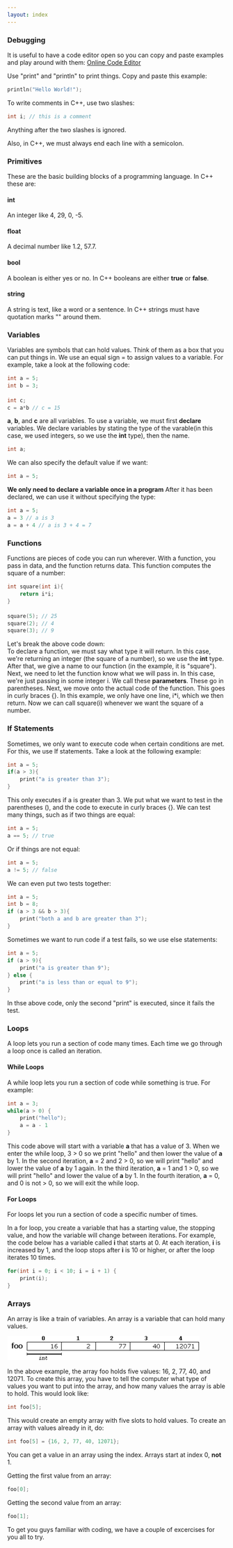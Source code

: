 ```yaml
---
layout: index
---
```


### Debugging

It is useful to have a code editor open so you can copy and paste examples and play around with them:
[Online Code Editor](cpp_shell/cpp_shell.html)  

Use "print" and "println" to print things. Copy and paste this example:

```c++
println("Hello World!");
```

To write comments in C++, use two slashes:

```c++
int i; // this is a comment
```

Anything after the two slashes is ignored.

Also, in C++, we must always end each line with a semicolon.

### Primitives

These are the basic building blocks of a programming language. In C++ these are:

#### int

An integer like 4, 29, 0, -5.

#### float

A decimal number like 1.2, 57.7.

#### bool

A boolean is either yes or no. In C++ booleans are either __true__ or __false__.

#### string

A string is text, like a word or a sentence. In C++ strings must have quotation marks "" around them.

### Variables

Variables are symbols that can hold values. Think of them as a box that you can put things in. We use an equal sign = to assign values to a variable. For example, take a look at the following code:

```c++
int a = 5;
int b = 3;

int c;
c = a*b // c = 15
```

__a__, __b__, and __c__ are all variables. To use a variable, we must first **declare** variables. We declare variables by stating the type of the varable(in this case, we used integers, so we use the __int__ type), then the name.

```c++
int a;
```

We can also specify the default value if we want:

```c++
int a = 5;
```

**We only need to declare a variable once in a program** After it has been declared, we can use it without specifying the type:

```c++
int a = 5;
a = 3 // a is 3
a = a + 4 // a is 3 + 4 = 7
```

### Functions

Functions are pieces of code you can run wherever. With a function, you pass in data, and the function returns data. This function computes the square of a number:

```c++
int square(int i){
    return i*i;
}

square(5); // 25
square(2); // 4
square(3); // 9

```

Let's break the above code down:  
To declare a function, we must say what type it will return. In this case, we're returning an integer (the square of a number), so we use the **int** type. After that, we give a name to our function (in the example, it is "square"). Next, we need to let the function know what we will pass in. In this case, we're just passing in some integer i. We call these **parameters**. These go in parentheses. Next, we move onto the actual code of the function. This goes in curly braces {}. In this example, we only have one line, i*i, which we then return. Now we can call square(i) whenever we want the square of a number.

### If Statements

Sometimes, we only want to execute code when certain conditions are met. For this, we use If statements. Take a look at the following example:

```c++
int a = 5;
if(a > 3){
    print("a is greater than 3");
}
```

This only executes if a is greater than 3. We put what we want to test in the parentheses (), and the code to execute in curly braces {}. We can test many things, such as if two things are equal:

```c++
int a = 5;
a == 5; // true
```

Or if things are not equal:

```c++
int a = 5;
a != 5; // false
```

We can even put two tests together:

```c++
int a = 5;
int b = 8;
if (a > 3 && b > 3){
    print("both a and b are greater than 3");
}
```

Sometimes we want to run code if a test fails, so we use else statements:

```c++
int a = 5;
if (a > 9){
    print("a is greater than 9");
} else {
    print("a is less than or equal to 9");
}
```

In thse above code, only the second "print" is executed, since it fails the test.

### Loops

A loop lets you run a section of code many times. Each time we go through a loop once is called an iteration.

#### While Loops

A while loop lets you run a section of code while something is true. For example:

```c++
int a = 3;
while(a > 0) {
	print("hello");
	a = a - 1
}
```

This code above will start with a variable __a__ that has a value of 3. When we enter the while loop, 3 > 0 so we print "hello" and then lower the value of __a__ by 1. In the second iteration, __a__ = 2 and 2 > 0, so we will print "hello" and lower the value of __a__ by 1 again. In the third iteration, __a__ = 1 and 1 > 0, so we will print "hello" and lower the value of __a__ by 1. In the fourth iteration, __a__ = 0, and 0 is not > 0, so we will exit the while loop.

#### For Loops

For loops let you run a section of code a specific number of times.

In a for loop, you create a variable that has a starting value, the stopping value, and how the variable will change between iterations. For example, the code below has a variable called __i__ that starts at 0. At each iteration, __i__ is increased by 1, and the loop stops after __i__ is 10 or higher, or after the loop iterates 10 times.

```c++
for(int i = 0; i < 10; i = i + 1) {
	print(i);
}
```

### Arrays

An array is like a train of variables. An array is a variable that can hold many values.

![Arrays](images/arrays_foo.png)

In the above example, the array foo holds five values: 16, 2, 77, 40, and 12071. To create this array, you have to tell the computer what type of values you want to put into the array, and how many values the array is able to hold. This would look like:

```c++
int foo[5];
```

This would create an empty array with five slots to hold values. To create an array with values already in it, do:

```c++
int foo[5] = {16, 2, 77, 40, 12071};
```

You can get a value in an array using the index. Arrays start at index 0, __not__ 1.

Getting the first value from an array:

```c++
foo[0];
```

Getting the second value from an array:

```c++
foo[1];
```

To get you guys familiar with coding, we have a couple of excercises for you all to try. 